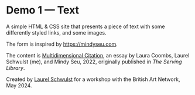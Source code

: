 # Demo 1 — Text

A simple HTML & CSS site that presents a piece of text with some differently styled links, and some images.

The form is inspired by https://mindyseu.com.

The content is [Multidimensional Citation](https://www.servinglibrary.org/journal/17/multidimensional-citation), an essay by Laura Coombs, Laurel Schwulst (me), and Mindy Seu, 2022, originally published in <i>The Serving Library</i>.

Created by [Laurel Schwulst](https://laurelschwulst.com) for a workshop with the British Art Network, May 2024.

